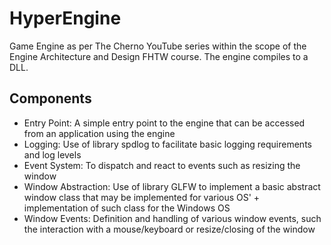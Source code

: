 # HyperEngine
Game Engine as per The Cherno YouTube series within the scope of the Engine Architecture and Design FHTW course.
The engine compiles to a DLL.

## Components
* Entry Point: A simple entry point to the engine that can be accessed from an application using the engine
* Logging: Use of library spdlog to facilitate basic logging requirements and log levels
* Event System: To dispatch and react to events such as resizing the window
* Window Abstraction: Use of library GLFW to implement a basic abstract window class that may be implemented for various OS' + implementation of such class for the Windows OS
* Window Events: Definition and handling of various window events, such the interaction with a mouse/keyboard or resize/closing of the window
